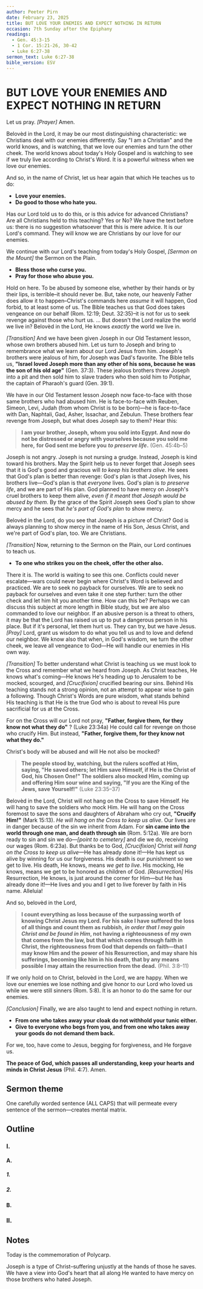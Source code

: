 ```yaml
---
author: Peeter Pirn
date: February 23, 2025
title: BUT LOVE YOUR ENEMIES AND EXPECT NOTHING IN RETURN
occasion: 7th Sunday after the Epiphany
readings:
  - Gen. 45:3-15
  - 1 Cor. 15:21-26, 30-42
  - Luke 6:27-38
sermon_text: Luke 6:27-38
bible_version: ESV
---
```


# BUT LOVE YOUR ENEMIES AND EXPECT NOTHING IN RETURN

Let us pray. *\[Prayer]*  Amen.

Belovèd in the Lord, it may be our most distinguishing characteristic: we Christians deal with our enemies differently. Say "I am a Christian" and the world knows, and is watching, that we love our enemies and turn the other cheek. The world knows about today's Holy Gospel and is watching to see if we truly live according to Christ's Word. It is a powerful witness when we love our enemies.

And so, in the name of Christ, let us hear again that which He teaches us to do:
* **Love your enemies.**
* **Do good to those who hate you.**

Has our Lord told us to do this, or is this advice for advanced Christians? Are all Christians held to this teaching? Yes or No? We have the text before us: there is no suggestion whatsoever that this is mere advice. It is our Lord's command. They will know we are Christians by our love for our enemies.

We continue with our Lord's teaching from today's Holy Gospel, *\[Sermon on the Mount]*  the Sermon on the Plain.
* **Bless those who curse you.**
* **Pray for those who abuse you.**

Hold on here. To be abused by someone else, whether by their hands or by their lips, is terrible–it should never be. But, take note, our heavenly Father does allow it to happen–Christ's commands here *assume* it will happen, God forbid, to at least some of us. The Bible teaches us that God does takes vengeance on our behalf (Rom. 12:19; Deut. 32:35)–it is not for us to seek revenge against those who hurt us. … But doesn't the Lord realize the world we live in? Belovèd in the Lord, He knows *exactly* the world we live in.

*\[Transition]*  And we have been given Joseph in our Old Testament lesson, whose own brothers abused him. Let us turn to Joseph and bring to remembrance what we learn about our Lord Jesus from him. Joseph's brothers were jealous of him, for Joseph was Dad's favorite. The Bible tells us, **"Israel loved Joseph more than any other of his sons, because he was the son of his old age"**  (Gen. 37:3). These jealous brothers threw Joseph into a pit and then sold him to slave traders who then sold him to Potiphar, the captain of Pharaoh's guard (Gen. 39:1).

We have in our Old Testament lesson Joseph now face-to-face with those same brothers who had abused him. He is face-to-face with Reuben, Simeon, Levi, Judah (from whom Christ is to be born)—he is face-to-face with Dan, Naphtali, Gad, Asher, Issachar, and Zebulun. These brothers fear revenge from Joseph, but what does Joseph say to them? Hear this:
> **I am your brother, Joseph, whom you sold into Egypt. And now do not be distressed or angry with yourselves because you sold me here,**  **for God sent me before you** ***to preserve life*.**  (Gen. 45:4b–5)

Joseph is not angry. Joseph is not nursing a grudge. Instead, Joseph is kind toward his brothers. May the Spirit help us to never forget that Joseph sees that it is God's good and gracious will *to keep his brothers alive*. He sees that God's plan is better than revenge: God's plan is that Joseph lives, his brothers live—God's plan is that *everyone* lives. God's plan is *to preserve life*, and we are part of His plan. God planned to have mercy on Joseph's cruel brothers to keep them alive, *even if it meant that Joseph would be abused by them*. By the grace of the Spirit Joseph sees God's plan to show mercy and he sees that *he's part of God's plan* to show mercy.

Belovèd in the Lord, do you see that Joseph is a picture of Christ? God is always planning to show mercy in the name of His Son, Jesus Christ, and we're part of God's plan, too. We are Christians.

*\[Transition]*  Now, returning to the Sermon on the Plain, our Lord continues to teach us.
* **To one who strikes you on the cheek, offer the other also.**

There it is. The world is waiting to see this one. Conflicts could never escalate—wars could never begin where Christ's Word is believed and practiced. We are to seek no payback for ourselves. We are to seek no payback for ourselves and even take it one step further: turn the other check and let him hit you another time. How can this be? Perhaps we can discuss this subject at more length in Bible study, but we are also commanded to love our neighbor. If an abusive person is a threat to others, it may be that the Lord has raised us up to put a dangerous person in his place. But if it's personal, let them hurt us. They can try, but we have Jesus. *\[Pray]*  Lord, grant us wisdom to do what you tell us and to love and defend our neighbor. We know also that when, in God's wisdom, we turn the other cheek, we leave all vengeance to God—He will handle our enemies in His own way.

*\[Transition]*  To better understand what Christ is teaching us we must look to the Cross and remember what we heard from Joseph. As Christ teaches, He knows what's coming—He knows He's heading up to Jerusalem to be mocked, scourged, and *\[Crucifixion]*  crucified bearing our sins. Behind His teaching stands not a strong opinion, not an attempt to appear wise to gain a following. Though Christ's Words are pure wisdom, what stands behind His teaching is that He is the true God who is about to reveal His pure sacrificial for us at the Cross.

For on the Cross will our Lord not pray, **"Father, forgive them, for they know not what they do"** ? (Luke 23:34a) He could call for revenge on those who crucify Him. But instead, **"Father, forgive them, for they know not what they do."**

Christ's body will be abused and will He not also be mocked?
> **The people stood by, watching, but the rulers scoffed at Him, saying, "He saved others; let Him save Himself, if He is the Christ of God, his Chosen One!" The soldiers also mocked Him, coming up and offering Him sour wine and saying, "If you are the King of the Jews, save Yourself!"**  (Luke 23:35–37)

Belovèd in the Lord, Christ will not hang on the Cross to save Himself. He will hang to save the soldiers who mock Him. He will hang on the Cross foremost to save the sons and daughters of Abraham who cry out, **"Crucify Him!"**  (Mark 15:13). *He will hang on the Cross to keep us alive*. Our lives are in danger because of the sin we inherit from Adam.
For **sin came into the world through one man, and death through sin** (Rom. 5:12a). We are born ready to sin and sin we do—*\[point to cemetery]*  and die we do, receiving our wages (Rom. 6:23a). But thanks be to God, *\[Crucifixion]*  Christ *will hang on the Cross to keep us alive*—He has already done it!—He has kept us alive by winning for us our forgiveness. His death is our punishment so we get to live. His death, He knows, means *we get to live*. His mocking, He knows, means we get to be honored as children of God. *\[Resurrection]*  His Resurrection, He knows, is just around the corner for Him—but He has already done it!—He lives and you and I get to live forever by faith in His name. Alleluia!

And so, belovèd in the Lord,
> **I count everything as loss because of the surpassing worth of knowing Christ Jesus my Lord. For his sake I have suffered the loss of all things and count them as rubbish,** ***in order that I may gain Christ and be found in Him*, not having a righteousness of my own that comes from the law, but that which comes through faith in Christ, the righteousness from God that depends on faith—that I may know Him and the power of his Resurrection, and may share his sufferings, becoming like him in his death, that by any means possible I may attain the resurrection from the dead.**  (Phil. 3:8–11)

If we only hold on to Christ, belovèd in the Lord, we are happy. When we love our enemies we lose nothing and give honor to our Lord who loved us while we were still sinners (Rom. 5:8). It is an honor to do the same for our enemies.

*\[Conclusion]*  Finally, we are also taught to lend and expect nothing in return.
* **From one who takes away your cloak do not withhold your tunic either.**
* **Give to everyone who begs from you, and from one who takes away your goods do not demand them back.**

For we, too, have come to Jesus, begging for forgiveness, and He forgave us.

**The peace of God, which passes all understanding, keep your hearts and minds in Christ Jesus** (Phil. 4:7). Amen.

## Sermon theme
One carefully worded sentence (ALL CAPS) that will permeate every sentence of the sermon—creates mental matrix.
## Outline
### I.
#### A.
##### 1.
##### 2.
#### B.
### II.
## Notes
Today is the commemoration of Polycarp.

Joseph is a type of Christ–suffering unjustly at the hands of those he saves. We have a view into God's heart that all along He wanted to have mercy on those brothers who hated Joseph.